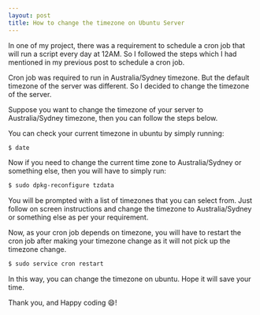 ```yaml
---
layout: post
title: How to change the timezone on Ubuntu Server
---
```


In one of my project, there was a requirement to schedule a cron job that will run a script every day at 12AM. So I followed the steps which I had mentioned in my previous post to schedule a cron job. 

Cron job was required to run in Australia/Sydney timezone. But the default timezone of the server was different. So I decided to change the timezone of the server.

Suppose you want to change the timezone of your server to Australia/Sydney timezone, then you can follow the steps below.

You can check your current timezone in ubuntu by simply running:
```sh
$ date
```

Now if you need to change the current time zone to Australia/Sydney or something else, then you will have to simply run:
```sh
$ sudo dpkg-reconfigure tzdata
```

You will be prompted with a list of timezones that you can select from. Just follow on screen instructions and change the timezone to Australia/Sydney or something else as per your requirement.

Now, as your cron job depends on timezone, you will have to restart the cron job after making your timezone change as it will not pick up the timezone change.
```sh
$ sudo service cron restart
```

In this way, you can change the timezone on ubuntu. Hope it will save your time.

Thank you, and Happy coding :smile:!
